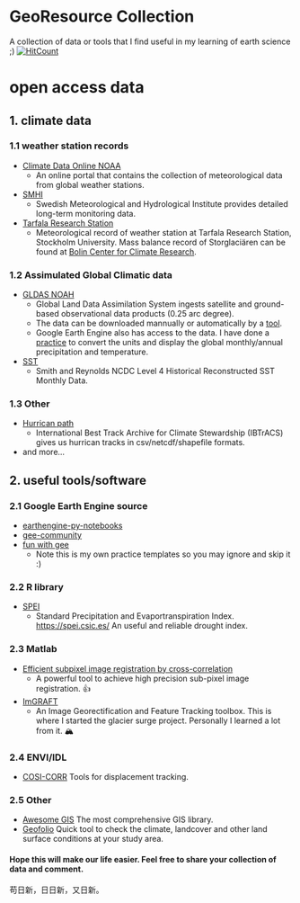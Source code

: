 # GeoResource Collection
 A collection of data or tools that I find useful in my learning of earth science ;) [![HitCount](http://hits.dwyl.io/fsn1995/GeoResource-Collection.svg)](http://hits.dwyl.io/fsn1995/GeoResource-Collection)
# open access data
## 1. climate data 
### 1.1 weather station records
- [Climate Data Online NOAA](https://www.ncdc.noaa.gov/cdo-web/datasets) 
    * An online portal that contains the collection of meteorological data from global weather stations.
- [SMHI](https://www.smhi.se/klimatdata/meteorologi/)
    * Swedish Meteorological and Hydrological Institute provides detailed long-term monitoring data.
- [Tarfala Research Station](https://su.figshare.com/TRS)
    * Meteorological record of weather station at Tarfala Research Station, Stockholm University. Mass balance record of Storglaciären can be found at [Bolin Center for Climate Research](https://bolin.su.se/data/tarfala/tarfalaglaciaren.php).

### 1.2 Assimulated Global Climatic data
- [GLDAS NOAH](https://disc.gsfc.nasa.gov/datasets?page=1&project=GLDAS)
    * Global Land Data Assimilation System ingests satellite and ground-based observational data products (0.25 arc degree). 
    * The data can be downloaded mannually or automatically by a [tool](https://github.com/fsn1995/PythonFSN/blob/master/EarthdataDownload.py). 
    * Google Earth Engine also has access to the data. I have done a [practice](https://github.com/fsn1995/Fun-with-Google-Earth-Engine/blob/master/Noah.js) to convert the units and display the global monthly/annual precipitation and temperature. 
- [SST](https://podaac.jpl.nasa.gov/dataset/REYNOLDS_NCDC_L4_SST_HIST_RECON_MONTHLY_V3B_NETCDF)
    * Smith and Reynolds NCDC Level 4 Historical Reconstructed SST Monthly Data. 

### 1.3 Other
- [Hurrican path](https://www.ncdc.noaa.gov/ibtracs/index.php?name=ib-v4-access)
    * International Best Track Archive for Climate Stewardship (IBTrACS) gives us hurrican tracks in csv/netcdf/shapefile formats. 
- and more...

## 2. useful tools/software
### 2.1 Google Earth Engine source
- [earthengine-py-notebooks](https://github.com/giswqs/earthengine-py-notebooks)
- [gee-community](https://github.com/gee-community)
- [fun with gee](https://github.com/fsn1995/Fun-with-Google-Earth-Engine) 
    * Note this is my own practice templates so you may ignore and skip it :)

### 2.2 R library
- [SPEI](https://github.com/sbegueria/SPEIbase)
    * Standard Precipitation and Evaportranspiration Index. https://spei.csic.es/ An useful and reliable drought index.

### 2.3 Matlab
- [Efficient subpixel image registration by cross-correlation](https://www.mathworks.com/matlabcentral/mlc-downloads/downloads/submissions/18401/versions/4/previews/html/efficient_subpixel_registration.html)
    * A powerful  tool to achieve high precision sub-pixel image registration. :+1:
- [ImGRAFT](https://github.com/grinsted/ImGRAFT)
    * An Image Georectification and Feature Tracking toolbox. This is where I started the glacier surge project. Personally I learned a lot from it. :mountain_snow:

### 2.4 ENVI/IDL
- [COSI-CORR](http://www.tectonics.caltech.edu/slip_history/spot_coseis/download_software.html)
    Tools for displacement tracking.

### 2.5 Other
- [Awesome GIS](https://github.com/sshuair/awesome-gis)
The most comprehensive GIS library.
- [Geofolio](https://geofolio.org/#select-area)
Quick tool to check the climate, landcover and other land surface conditions at your study area. 

#### Hope this will make our life easier. Feel free to share your collection of data and comment.
苟日新，日日新，又日新。